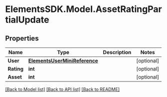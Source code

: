 # ElementsSDK.Model.AssetRatingPartialUpdate

## Properties

Name | Type | Description | Notes
------------ | ------------- | ------------- | -------------
**User** | [**ElementsUserMiniReference**](ElementsUserMiniReference.md) |  | [optional] 
**Rating** | **int** |  | [optional] 
**Asset** | **int** |  | [optional] 

[[Back to Model list]](../README.md#documentation-for-models) [[Back to API list]](../README.md#documentation-for-api-endpoints) [[Back to README]](../README.md)


